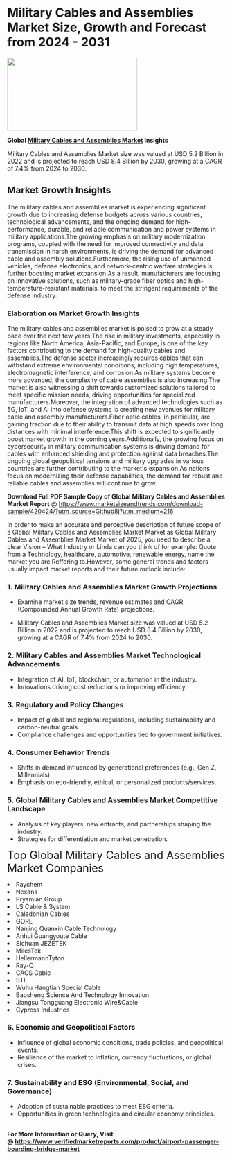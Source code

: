 <H1>Military Cables and Assemblies Market Size, Growth and Forecast from 2024 - 2031</H1><img class="aligncenter size-medium wp-image-584254" src="https://thirdeyenews.in/wp-content/uploads/2024/09/Global-Market-Research-300x168.jpeg" alt="" width="300" height="168" /><p><strong>Global&nbsp;<a href="https://www.marketsizeandtrends.com/download-sample/420424/?utm_source=Github8j?utm_medium=216">Military Cables and Assemblies Market</a> Insights</strong></p><p>Military Cables and Assemblies Market size was valued at USD 5.2 Billion in 2022 and is projected to reach USD 8.4 Billion by 2030, growing at a CAGR of 7.4% from 2024 to 2030.</p><p><h2>Market Growth Insights</h2> The military cables and assemblies market is experiencing significant growth due to increasing defense budgets across various countries, technological advancements, and the ongoing demand for high-performance, durable, and reliable communication and power systems in military applications.The growing emphasis on military modernization programs, coupled with the need for improved connectivity and data transmission in harsh environments, is driving the demand for advanced cable and assembly solutions.Furthermore, the rising use of unmanned vehicles, defense electronics, and network-centric warfare strategies is further boosting market expansion.As a result, manufacturers are focusing on innovative solutions, such as military-grade fiber optics and high-temperature-resistant materials, to meet the stringent requirements of the defense industry.<h3>Elaboration on Market Growth Insights</h3> The military cables and assemblies market is poised to grow at a steady pace over the next few years.The rise in military investments, especially in regions like North America, Asia-Pacific, and Europe, is one of the key factors contributing to the demand for high-quality cables and assemblies.The defense sector increasingly requires cables that can withstand extreme environmental conditions, including high temperatures, electromagnetic interference, and corrosion.As military systems become more advanced, the complexity of cable assemblies is also increasing.The market is also witnessing a shift towards customized solutions tailored to meet specific mission needs, driving opportunities for specialized manufacturers.Moreover, the integration of advanced technologies such as 5G, IoT, and AI into defense systems is creating new avenues for military cable and assembly manufacturers.Fiber optic cables, in particular, are gaining traction due to their ability to transmit data at high speeds over long distances with minimal interference.This shift is expected to significantly boost market growth in the coming years.Additionally, the growing focus on cybersecurity in military communication systems is driving demand for cables with enhanced shielding and protection against data breaches.The ongoing global geopolitical tensions and military upgrades in various countries are further contributing to the market's expansion.As nations focus on modernizing their defense capabilities, the demand for robust and reliable cables and assemblies will continue to grow.<p><span class=""><strong>Download Full PDF Sample Copy of Global Military Cables and Assemblies Market Report</strong> @ <a href="https://www.marketsizeandtrends.com/download-sample/420424/?utm_source=Github8j?utm_medium=216" target="_blank">https://www.marketsizeandtrends.com/download-sample/420424/?utm_source=Github8j?utm_medium=216</a></span></p><p>In order to make an accurate and perceptive description of future scope of a Global&nbsp;Military Cables and Assemblies Market Market as Global&nbsp;Military Cables and Assemblies Market Market of 2025, you need to describe a clear Vision &ndash; What Industry or Linda can you think of for example: Quote from a Technology, healthcare, automotive, renewable energy, name the market you are Reffering to.However, some general trends and factors usually impact market reports and their future outlook include:</p><h3>1.&nbsp;<strong>Military Cables and Assemblies Market Growth Projections</strong></h3><ul><li>Examine market size trends, revenue estimates and CAGR (Compounded Annual Growth Rate) projections.</li><li><p>Military Cables and Assemblies Market size was valued at USD 5.2 Billion in 2022 and is projected to reach USD 8.4 Billion by 2030, growing at a CAGR of 7.4% from 2024 to 2030.</p></li></ul><h3>2.&nbsp;<strong>Military Cables and Assemblies Market Technological Advancements</strong></h3><ul><li>Integration of AI, IoT, blockchain, or automation in the industry.</li><li>Innovations driving cost reductions or improving efficiency.</li></ul><h3>3.&nbsp;<strong>Regulatory and Policy Changes</strong></h3><ul><li>Impact of global and regional regulations, including sustainability and carbon-neutral goals.</li><li>Compliance challenges and opportunities tied to government initiatives.</li></ul><h3>4.&nbsp;<strong>Consumer Behavior Trends</strong></h3><ul><li>Shifts in demand influenced by generational preferences (e.g., Gen Z, Millennials).</li><li>Emphasis on eco-friendly, ethical, or personalized products/services.</li></ul><h3>5.&nbsp;<strong>Global Military Cables and Assemblies Market Competitive Landscape</strong></h3><ul><li>Analysis of key players, new entrants, and partnerships shaping the industry.</li><li>Strategies for differentiation and market penetration.</li></ul><p data-pm-slice="1 1 []"><span style="color: inherit; font-family: inherit; font-size: 25px;">Top Global Military Cables and Assemblies Market Companies</span></p><div class="" data-test-id=""><p><li>Raychem</li><li> Nexans</li><li> Prysmian Group</li><li> LS Cable & System</li><li> Caledonian Cables</li><li> GORE</li><li> Nanjing Quanxin Cable Technology</li><li> Anhui Guangyoute Cable</li><li> Sichuan JEZETEK</li><li> MilesTek</li><li> HellermannTyton</li><li> Ray-Q</li><li> CACS Cable</li><li> STL</li><li> Wuhu Hangtian Special Cable</li><li> Baosheng Science And Technology Innovation</li><li> Jiangsu Tongguang Electronic Wire&Cable</li><li> Cypress Industries</li></p></div><h3>6.&nbsp;<strong>Economic and Geopolitical Factors</strong></h3><ul><li>Influence of global economic conditions, trade policies, and geopolitical events.</li><li>Resilience of the market to inflation, currency fluctuations, or global crises.</li></ul><h3>7.&nbsp;<strong>Sustainability and ESG (Environmental, Social, and Governance)</strong></h3><ul><li>Adoption of sustainable practices to meet ESG criteria.</li><li>Opportunities in green technologies and circular economy principles.</li></ul><h2><strong style="font-size: 14px;">For More Information or Query, Visit @&nbsp;</strong><a style="background-color: #ffffff; font-size: 14px;" href="https://www.marketsizeandtrends.com/report/military-cables-and-assemblies-market/" target="_blank">https://www.verifiedmarketreports.com/product/airport-passenger-boarding-bridge-market</a></h2>